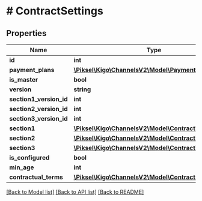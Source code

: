 # # ContractSettings

## Properties

Name | Type | Description | Notes
------------ | ------------- | ------------- | -------------
**id** | **int** |  | [optional]
**payment_plans** | [**\Piksel\Kigo\ChannelsV2\Model\PaymentPlanSetting[]**](PaymentPlanSetting.md) |  | [optional]
**is_master** | **bool** |  | [optional]
**version** | **string** |  | [optional]
**section1_version_id** | **int** |  | [optional]
**section2_version_id** | **int** |  | [optional]
**section3_version_id** | **int** |  | [optional]
**section1** | [**\Piksel\Kigo\ChannelsV2\Model\ContractVersion**](ContractVersion.md) |  | [optional]
**section2** | [**\Piksel\Kigo\ChannelsV2\Model\ContractVersion**](ContractVersion.md) |  | [optional]
**section3** | [**\Piksel\Kigo\ChannelsV2\Model\ContractVersion**](ContractVersion.md) |  | [optional]
**is_configured** | **bool** |  | [optional]
**min_age** | **int** |  | [optional]
**contractual_terms** | [**\Piksel\Kigo\ChannelsV2\Model\ContractualTerms[]**](ContractualTerms.md) |  | [optional]

[[Back to Model list]](../../README.md#models) [[Back to API list]](../../README.md#endpoints) [[Back to README]](../../README.md)
